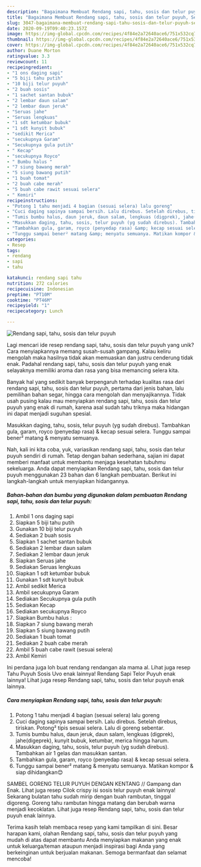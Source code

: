 ```yaml
---
description: "Bagaimana Membuat Rendang sapi, tahu, sosis dan telur puyuh, Sempurna"
title: "Bagaimana Membuat Rendang sapi, tahu, sosis dan telur puyuh, Sempurna"
slug: 3047-bagaimana-membuat-rendang-sapi-tahu-sosis-dan-telur-puyuh-sempurna
date: 2020-09-19T09:40:23.157Z
image: https://img-global.cpcdn.com/recipes/4f84e2a72640ace6/751x532cq70/rendang-sapi-tahu-sosis-dan-telur-puyuh-foto-resep-utama.jpg
thumbnail: https://img-global.cpcdn.com/recipes/4f84e2a72640ace6/751x532cq70/rendang-sapi-tahu-sosis-dan-telur-puyuh-foto-resep-utama.jpg
cover: https://img-global.cpcdn.com/recipes/4f84e2a72640ace6/751x532cq70/rendang-sapi-tahu-sosis-dan-telur-puyuh-foto-resep-utama.jpg
author: Duane Morton
ratingvalue: 3.3
reviewcount: 11
recipeingredient:
- "1 ons daging sapi"
- "5 biji tahu putih"
- "10 biji telur puyuh"
- "2 buah sosis"
- "1 sachet santan bubuk"
- "2 lembar daun salam"
- "2 lembar daun jeruk"
- "Seruas jahe"
- "Seruas lengkuas"
- "1 sdt ketumbar bubuk"
- "1 sdt kunyit bubuk"
- "sedikit Merica"
- "secukupnya Garam"
- "Secukupnya gula putih"
- " Kecap"
- "secukupnya Royco"
- " Bumbu halus "
- "7 siung bawang merah"
- "5 siung bawang putih"
- "1 buah tomat"
- "2 buah cabe merah"
- "5 buah cabe rawit sesuai selera"
- " Kemiri"
recipeinstructions:
- "Potong 1 tahu menjadi 4 bagian (sesuai selera) lalu goreng"
- "Cuci daging sapinya sampai bersih. Lalu direbus. Setelah direbus, tiriskan. Potong² tipis sesuai selera. Lalu di goreng sebentar."
- "Tumis bumbu halus, daun jeruk, daun salam, lengkuas (digprek), jahe(digeprek), kunyit bubuk, ketumbar, merica hingga harum."
- "Masukkan daging, tahu, sosis, telur puyuh (yg sudah direbus). Tambahkan air 1 gelas dan masukkan santan."
- "Tambahkan gula, garam, royco (penyedap rasa) &amp; kecap sesuai selera."
- "Tunggu sampai bener² matang &amp; menyatu semuanya. Matikan kompor &amp; siap dihidangkan😊"
categories:
- Resep
tags:
- rendang
- sapi
- tahu

katakunci: rendang sapi tahu 
nutrition: 272 calories
recipecuisine: Indonesian
preptime: "PT10M"
cooktime: "PT46M"
recipeyield: "1"
recipecategory: Lunch

---
```



![Rendang sapi, tahu, sosis dan telur puyuh](https://img-global.cpcdn.com/recipes/4f84e2a72640ace6/751x532cq70/rendang-sapi-tahu-sosis-dan-telur-puyuh-foto-resep-utama.jpg)

Lagi mencari ide resep rendang sapi, tahu, sosis dan telur puyuh yang unik? Cara menyiapkannya memang susah-susah gampang. Kalau keliru mengolah maka hasilnya tidak akan memuaskan dan justru cenderung tidak enak. Padahal rendang sapi, tahu, sosis dan telur puyuh yang enak selayaknya memiliki aroma dan rasa yang bisa memancing selera kita.

Banyak hal yang sedikit banyak berpengaruh terhadap kualitas rasa dari rendang sapi, tahu, sosis dan telur puyuh, pertama dari jenis bahan, lalu pemilihan bahan segar, hingga cara mengolah dan menyajikannya. Tidak usah pusing kalau mau menyiapkan rendang sapi, tahu, sosis dan telur puyuh yang enak di rumah, karena asal sudah tahu triknya maka hidangan ini dapat menjadi suguhan spesial.

Masukkan daging, tahu, sosis, telur puyuh (yg sudah direbus). Tambahkan gula, garam, royco (penyedap rasa) &amp; kecap sesuai selera. Tunggu sampai bener² matang &amp; menyatu semuanya.


Nah, kali ini kita coba, yuk, variasikan rendang sapi, tahu, sosis dan telur puyuh sendiri di rumah. Tetap dengan bahan sederhana, sajian ini dapat memberi manfaat untuk membantu menjaga kesehatan tubuhmu sekeluarga. Anda dapat menyiapkan Rendang sapi, tahu, sosis dan telur puyuh menggunakan 23 bahan dan 6 langkah pembuatan. Berikut ini langkah-langkah untuk menyiapkan hidangannya.

<!--inarticleads1-->

##### Bahan-bahan dan bumbu yang digunakan dalam pembuatan Rendang sapi, tahu, sosis dan telur puyuh:

1. Ambil 1 ons daging sapi
1. Siapkan 5 biji tahu putih
1. Gunakan 10 biji telur puyuh
1. Sediakan 2 buah sosis
1. Siapkan 1 sachet santan bubuk
1. Sediakan 2 lembar daun salam
1. Sediakan 2 lembar daun jeruk
1. Siapkan Seruas jahe
1. Sediakan Seruas lengkuas
1. Siapkan 1 sdt ketumbar bubuk
1. Gunakan 1 sdt kunyit bubuk
1. Ambil sedikit Merica
1. Ambil secukupnya Garam
1. Sediakan Secukupnya gula putih
1. Sediakan  Kecap
1. Sediakan secukupnya Royco
1. Siapkan  Bumbu halus :
1. Siapkan 7 siung bawang merah
1. Siapkan 5 siung bawang putih
1. Sediakan 1 buah tomat
1. Sediakan 2 buah cabe merah
1. Ambil 5 buah cabe rawit (sesuai selera)
1. Ambil  Kemiri


Ini perdana juga loh buat rendang rendangan ala mama al. Lihat juga resep Tahu Puyuh Sosis Uvo enak lainnya! Rendang Sapi Telor Puyuh enak lainnya! Lihat juga resep Rendang sapi, tahu, sosis dan telur puyuh enak lainnya. 

<!--inarticleads2-->

##### Cara menyiapkan Rendang sapi, tahu, sosis dan telur puyuh:

1. Potong 1 tahu menjadi 4 bagian (sesuai selera) lalu goreng
1. Cuci daging sapinya sampai bersih. Lalu direbus. Setelah direbus, tiriskan. Potong² tipis sesuai selera. Lalu di goreng sebentar.
1. Tumis bumbu halus, daun jeruk, daun salam, lengkuas (digprek), jahe(digeprek), kunyit bubuk, ketumbar, merica hingga harum.
1. Masukkan daging, tahu, sosis, telur puyuh (yg sudah direbus). Tambahkan air 1 gelas dan masukkan santan.
1. Tambahkan gula, garam, royco (penyedap rasa) &amp; kecap sesuai selera.
1. Tunggu sampai bener² matang &amp; menyatu semuanya. Matikan kompor &amp; siap dihidangkan😊


SAMBEL GORENG TELUR PUYUH DENGAN KENTANG // Gampang dan Enak. Lihat juga resep Cilok crispy isi sosis telur puyuh enak lainnya! Sekarang bulatan tahu sudah mirip dengan buah rambutan, tinggal digoreng. Goreng tahu rambutan hingga matang dan berubah warna menjadi kecoklatan. Lihat juga resep Rendang sapi, tahu, sosis dan telur puyuh enak lainnya. 

Terima kasih telah membaca resep yang kami tampilkan di sini. Besar harapan kami, olahan Rendang sapi, tahu, sosis dan telur puyuh yang mudah di atas dapat membantu Anda menyiapkan makanan yang enak untuk keluarga/teman ataupun menjadi inspirasi bagi Anda yang berkeinginan untuk berjualan makanan. Semoga bermanfaat dan selamat mencoba!
